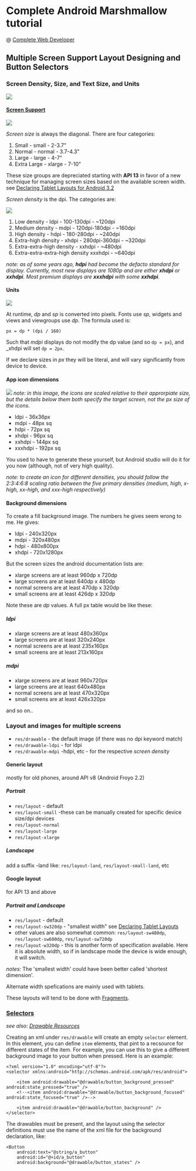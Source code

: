 # Complete Android Marshmallow tutorial
@ [Complete Web Developer](http://www.completewebdeveloper.com)

## Multiple Screen Support Layout Designing and Button Selectors

### Screen Density, Size, and Text Size, and Units

![](http://i.stack.imgur.com/kV4Oh.png)

#### [Screen Support](http://developer.android.com/guide/practices/screens_support.html)

![](https://media-mediatemple.netdna-ssl.com/wp-content/uploads/2011/06/two-mobiles.jpg)

_Screen size_ is always the diagonal. There are four categories:

1. Small - small - 2-3.7"
2. Normal - normal - 3.7-4.3"
3. Large - large - 4-7"
4. Extra Large - xlarge - 7-10"

These size groups are depreciated starting with **API 13** in favor of a new technique for managing screen sizes based on the available screen width. see [Declaring Tablet Layouts for Android 3.2](http://developer.android.com/guide/practices/screens_support.html#DeclaringTabletLayouts)

_Screen density_ is the dpi. The categories are:

![](https://pixplicity.com/wp-content/uploads/2014/04/android_dpi_categories_chart.png)

1. Low density - ldpi - 100-130dpi - ~120dpi
2. Medium density - mdpi - 120dpi-180dpi - ~160dpi
3. High density - hdpi - 180-280dpi - ~240dpi
4. Extra-high density - xhdpi - 280dpi-360dpi - ~320dpi
5. Extra-extra-high density - xxhdpi - ~480dpi
6. Extra-extra-extra-high density xxxhdpi - ~640dpi

_note: as of some years ago, **hdpi** had become the defacto standard for display. Currently, most new displays are 1080p and are either **xhdpi** or **xxhdpi**. Most premium displays are **xxxhdpi** with some **xxhdpi**._

#### Units

![](http://vinsol.com/blog/wp-content/uploads/2014/11/screens-densities.png)

At runtime, _dp_ and _sp_ is converted into pixels. Fonts use _sp_, widgets and views and viewgroups use _dp_. The formula used is:

    px = dp * (dpi / 160)
    
Such that _mdpi_ displays do not modify the dp value (and so `dp = px`), and _xhdpi will set `dp = 2px`.

If we declare sizes in _px_ they will be literal, and will vary significantly from device to device.

#### App icon dimensions

![](http://i.stack.imgur.com/HYLWx.png)
_note: in this image, the icons are scaled relative to their approrpiate size, but the details below them both specify the target screen, not the px size of the icons._

* ldpi - 36x36px
* mdpi - 48px sq
* hdpi - 72px sq
* xhdpi - 96px sq
* xxhdpi - 144px sq
* xxxhdpi - 192px sq

You used to have to generate these yourself, but Android studio will do it for you now (although, not of very high quality).

_note: to create an icon for different densities, you should follow the 2:3:4:6:8 scaling ratio between the five primary densities (medium, high, x-high, xx-high, and xxx-high respectively)_

#### Background dimensions

To create a fill background image. The numbers he gives seem wrong to me. He gives:

* ldpi - 240x320px
* mdpi - 320x480px
* hdpi - 480x800px
* xhdpi - 720x1280px

But the screen sizes the android documentation lists are:

* xlarge screens are at least 960dp x 720dp
* large screens are at least 640dp x 480dp
* normal screens are at least 470dp x 320dp
* small screens are at least 426dp x 320dp

Note these are _dp_ values. A full px table would be like these:

##### ldpi
* xlarge screens are at least 480x360px
* large screens are at least 320x240px
* normal screens are at least 235x160px
* small screens are at least 213x160px

##### mdpi
* xlarge screens are at least 960x720px
* large screens are at least 640x480px
* normal screens are at least 470x320px
* small screens are at least 426x320px

and so on..

### Layout and images for multiple screens

* `res/drawable` - the default image (if there was no dpi keyword match)
* `res/drawable-ldpi` - for ldpi
* `res/drawable-mdpi` -hdpi, etc - for the respective _screen density_   

#### Generic layout

mostly for old phones, around API v8 (Android Froyo 2.2) 

##### Portrait
* `res/layout` - default
* `res/layout-small` -these can be manually created for specific device size/dpi devices
* `res/layout-normal`
* `res/layout-large`
* `res/layout-xlarge`
##### Landscape
add a suffix -land like: `res/layout-land`, `res/layout-small-land`, etc

#### Google layout

for API 13 and above

##### Portrait and Landscape
* `res/layout` - default
* `res/layout-sw320dp` - "smallest width" see [Declaring Tablet Layouts](http://developer.android.com/guide/practices/screens_support.html#DeclaringTabletLayouts) 
* other values are also somewhat common: `res/layout-sw480dp`, `res/layout-sw600dp`, `res/layout-sw720dp`
* `res/layout-w320dp` - this is another form of specification available. Here it is absolute width, so if in landscape mode the device is wide enough, it will switch.

_notes:_ The 'smallest width' could have been better called 'shortest dimension'.

Alternate width spefications are mainly used with tablets.

These layouts will tend to be done with [Fragments](http://developer.android.com/guide/components/fragments.html).

### [Selectors](http://developer.android.com/reference/java/nio/channels/Selector.html)

_see also: [Drawable Resources](http://developer.android.com/guide/topics/resources/drawable-resource.html)_

Creating an xml under `res/drawable` will create an empty `selector` element. In this element, you can define `item` elements, that pint to a recsource for different states of the item. For example, you can use this to give a different background image to your button when pressed. Here is an example:

    <?xml version="1.0" encoding="utf-8"?>
    <selector xmlns:android="http://schemas.android.com/apk/res/android">

        <item android:drawable="@drawable/button_background_pressed" android:state_pressed="true" />
        <!--<item android:drawable="@drawable/button_background_focused" android:state_focused="true" />-->

        <item android:drawable="@drawable/button_background" />
    </selector>

The drawables must be present, and the layout using the selector definitions must use the name of the xml file for the background declaration, like:

    <Button
        android:text="@string/a_button"
        android:id="@+id/a_button"
        android:background="@drawable/button_states" />